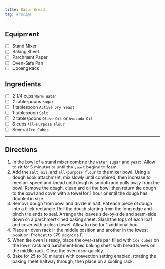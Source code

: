 ```yaml
---
title: Basic Bread
tag: #recipe
---
```


## Equipment
- [ ] Stand Mixer
- [ ] Baking Sheet
- [ ] Parchment Paper
- [ ] Oven-Safe Pan
- [ ] Cooling Rack

## Ingredients
- [ ] 2 1/4 cups `Warm Water`
- [ ] 2 tablespoons `Sugar`
- [ ] 1 tablespoon `Active Dry Yeast`
- [ ] 1 tablespoon `Salt`
- [ ] 2 tablespoons `Olive Oil` or `Avocado Oil`
- [ ] 6 cups `All-Purpose Flour`
- [ ] Several `Ice Cubes`

***

## Directions
1. In the bowl of a stand mixer combine the `water`, `sugar` and `yeast`. Allow to sit for 5 minutes or until the `yeast` begins to foam.
2. Add the `salt`, `oil`, and `all-purpose flour` to the mixer bowl. Using a dough hook attachment, mix slowly until combined, then increase to medium speed and knead until dough is smooth and pulls away from the bowl. Remove the dough, clean and oil the bowl, then return the dough to the bowl and cover with a towel for 1 hour or until the dough has doubled in size.
3. Remove dough from bowl and divide in half. Pat each piece of dough into a thick rectangle. Roll the dough starting from the long edge and pinch the ends to seal. Arrange the loaves side-by-side and seam-side down on a parchment-lined baking sheet. Slash the tops of each loaf and cover with a clean towel. Allow to rise for 1 additional hour.
4. Place an oven rack in the middle position and another in the lowest position. Preheat to 375 degrees F.
5. When the oven is ready, place the over-safe pan filled with `ice cubes` on the lower rack and parchment-lined baking sheet with bread loaves on the middle rack. Close the oven door quickly.
6. Bake for 25 to 30 minutes with convection setting enabled, rotating the baking sheet halfway through, then place on a cooling rack.